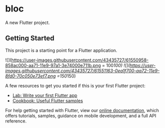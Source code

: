 # bloc

A new Flutter project.

## Getting Started

This project is a starting point for a Flutter application.

![](https://user-images.githubusercontent.com/43435727/61550958-858ac000-aa71-11e9-97a1-3e74000e711b.png = 100*100)
![](https://user-images.githubusercontent.com/43435727/61551163-0ea1f700-aa72-11e9-8fd0-70c050e73ef7.png =150*150)

A few resources to get you started if this is your first Flutter project:

- [Lab: Write your first Flutter app](https://flutter.dev/docs/get-started/codelab)
- [Cookbook: Useful Flutter samples](https://flutter.dev/docs/cookbook)

For help getting started with Flutter, view our 
[online documentation](https://flutter.dev/docs), which offers tutorials, 
samples, guidance on mobile development, and a full API reference.
